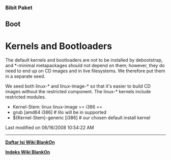 ### Bibit Paket
## Boot
# Kernels and Bootloaders

The default kernels and bootloaders are not to be installed by debootstrap,
and *-minimal metapackages should not depend on them; however, they do need
to end up on CD images and in live filesystems. We therefore put them in a
separate seed.

We seed both linux-* and linux-image-* so that it's easier to build CD
images without the restricted component. The linux-* kernels include
restricted modules.

 * Kernel-Stem: linux linux-image
== i386 ==
 * grub [amd64 i386]                      # lilo will be in supported
 * ${Kernel-Stem}-generic [i386]          # our chosen default install kernel

Last modified on 06/16/2008 10:54:22 AM

---
[**Daftar Isi Wiki BlankOn**](/DaftarIsi/README.md)
 
[**Indeks Wiki BlankOn**](/Indeks.md)
